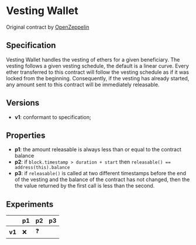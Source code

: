 # Vesting Wallet

Original contract by [OpenZeppelin](https://github.com/OpenZeppelin/openzeppelin-contracts/blob/master/contracts/finance/VestingWallet.sol)

## Specification

Vesting Wallet handles the vesting of ethers for a given beneficiary. The
vesting follows a given vesting schedule, the default is a linear curve. Every
ether transferred to this contract will follow the vesting schedule as if it
was locked from the beginning. Consequently, if the vesting has already
started, any amount sent to this contract will be immediately releasable.

## Versions

- **v1**: conformant to specification;

## Properties

- **p1**: the amount releasable is always less than or equal to the contract
  balance
- **p2**: if `block.timestamp > duration + start` then `releasable() ==
  address(this).balance`
- **p3**: if `releasable()` is called at two different timestamps before the
  end of the vesting and the balance of the contract has not changed, then the
  the value returned by the first call is less than the second.

## Experiments

|      | p1                 | p2                    | p3         |
| ---- | ------------------ | --------------------- | ---------- | 
|**v1**| :x:                | :question:            |
